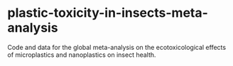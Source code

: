 # plastic-toxicity-in-insects-meta-analysis
Code and data for the global meta-analysis on the ecotoxicological effects of microplastics and nanoplastics on insect health.
